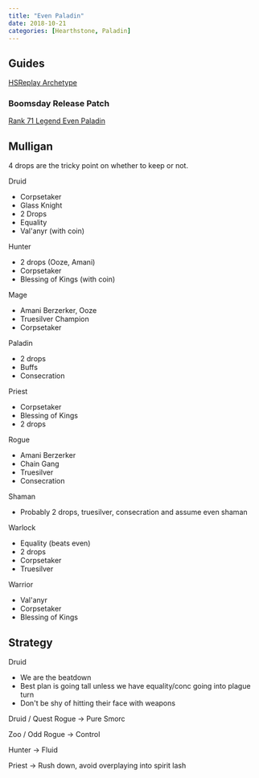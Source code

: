 ```yaml
---
title: "Even Paladin"
date: 2018-10-21
categories: [Hearthstone, Paladin]
---
```


## Guides

[HSReplay Archetype](https://hsreplay.net/archetypes/215/even-paladin)

### Boomsday Release Patch

[Rank 71 Legend Even Paladin](https://www.reddit.com/r/CompetitiveHS/comments/9okx9b/rank_71_legend_even_paladin/)

## Mulligan

4 drops are the tricky point on whether to keep or not.

Druid
- Corpsetaker
- Glass Knight
- 2 Drops
- Equality
- Val'anyr (with coin)

Hunter
- 2 drops (Ooze, Amani)
- Corpsetaker
- Blessing of Kings (with coin)

Mage
- Amani Berzerker, Ooze
- Truesilver Champion
- Corpsetaker

Paladin
- 2 drops
- Buffs
- Consecration

Priest
- Corpsetaker
- Blessing of Kings
- 2 drops

Rogue
- Amani Berzerker
- Chain Gang
- Truesilver
- Consecration

Shaman
- Probably 2 drops, truesilver, consecration and assume even shaman

Warlock
- Equality (beats even)
- 2 drops
- Corpsetaker
- Truesilver

Warrior
- Val'anyr
- Corpsetaker
- Blessing of Kings

## Strategy

Druid
- We are the beatdown
- Best plan is going tall unless we have equality/conc going into plague turn
- Don't be shy of hitting their face with weapons


Druid / Quest Rogue -> Pure Smorc

Zoo / Odd Rogue -> Control

Hunter -> Fluid

Priest -> Rush down, avoid overplaying into spirit lash